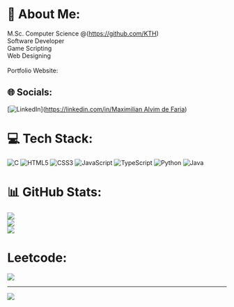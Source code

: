 # 💫 About Me:
M.Sc. Computer Science @(https://github.com/KTH)<br>Software Developer<br>Game Scripting<br>Web Designing<br><br>Portfolio Website:


## 🌐 Socials:
[![LinkedIn](https://img.shields.io/badge/LinkedIn-%230077B5.svg?logo=linkedin&logoColor=white)]([https://linkedin.com/in/Maximilian Alvim de Faria](https://www.linkedin.com/in/maximilian-alvim-de-faria-151948241/)) 

# 💻 Tech Stack:
![C](https://img.shields.io/badge/c-%2300599C.svg?style=for-the-badge&logo=c&logoColor=white) ![HTML5](https://img.shields.io/badge/html5-%23E34F26.svg?style=for-the-badge&logo=html5&logoColor=white) ![CSS3](https://img.shields.io/badge/css3-%231572B6.svg?style=for-the-badge&logo=css3&logoColor=white) ![JavaScript](https://img.shields.io/badge/javascript-%23323330.svg?style=for-the-badge&logo=javascript&logoColor=%23F7DF1E) ![TypeScript](https://img.shields.io/badge/typescript-%23007ACC.svg?style=for-the-badge&logo=typescript&logoColor=white) ![Python](https://img.shields.io/badge/python-3670A0?style=for-the-badge&logo=python&logoColor=ffdd54) ![Java](https://img.shields.io/badge/java-%23ED8B00.svg?style=for-the-badge&logo=openjdk&logoColor=white)
# 📊 GitHub Stats:
![](https://github-readme-stats.vercel.app/api?username=MaximilianAdF&theme=dark&hide_border=false&include_all_commits=false&count_private=false)<br/>
![](https://github-readme-streak-stats.herokuapp.com/?user=MaximilianAdF&theme=dark&hide_border=false)<br/>
![](https://github-readme-stats.vercel.app/api/top-langs/?username=MaximilianAdF&theme=dark&hide_border=false&include_all_commits=false&count_private=false&layout=compact)

# Leetcode:
![](https://leetcode-stats-inky.vercel.app/?username=Makimi)

---
[![](https://visitcount.itsvg.in/api?id=MaximilianAdF&icon=0&color=0)](https://visitcount.itsvg.in)

